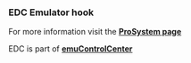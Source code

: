 ### EDC Emulator hook

For more information visit the [**ProSystem page**](https://github.com/PhoenixInteractiveNL/edc-masterhook/wiki/Emulator-prosystem#menu)

EDC is part of [**emuControlCenter**](https://github.com/PhoenixInteractiveNL/emuControlCenter/wiki)
